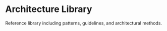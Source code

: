 # Architecture Library

Reference library including patterns, guidelines, and architectural methods.
